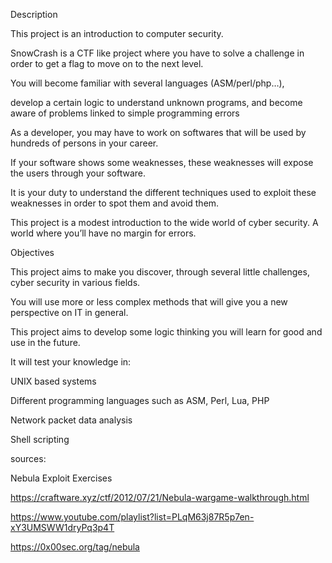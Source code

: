 
Description

This project is an introduction to computer security.

SnowCrash is a CTF like project where you have to solve a challenge in order to get a flag to move on to the next level. 

You will become familiar with several languages (ASM/perl/php…), 

develop a certain logic to understand unknown programs, and become aware of problems linked to simple programming errors

As a developer, you may have to work on softwares that will be used by hundreds of persons in your career.

If your software shows some weaknesses, these weaknesses will expose the users through your software.

It is your duty to understand the different techniques used to exploit these weaknesses in order to spot them and avoid them.

This project is a modest introduction to the wide world of cyber security. A world where you’ll have no margin for errors.

Objectives

This project aims to make you discover, through several little challenges, cyber security in various fields.

You will use more or less complex methods that will give you a new perspective on IT in general.

This project aims to develop some logic thinking you will learn for good and use in the future.


It will test your knowledge in:

UNIX based systems

Different programming languages such as ASM, Perl, Lua, PHP

Network packet data analysis

Shell scripting

sources:

Nebula Exploit Exercises 

https://craftware.xyz/ctf/2012/07/21/Nebula-wargame-walkthrough.html

https://www.youtube.com/playlist?list=PLqM63j87R5p7en-xY3UMSWW1dryPq3p4T

https://0x00sec.org/tag/nebula

